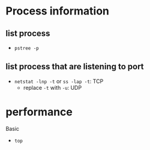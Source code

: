 # Process information
## list process
- `pstree -p`

## list process that are listening to port
- `netstat -lnp -t` or `ss -lap -t`: TCP
    - replace `-t` with `-u`: UDP

# performance
Basic
- `top`
